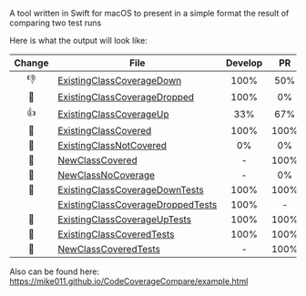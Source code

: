 A tool written in Swift for macOS to present in a simple format the result of comparing two test runs

Here is what the output will look like:

|Change|File|Develop|PR|
|:-:|----|:--:|:--:|
|👎|<a href=https://mike011.github.io/CodeCoverageCompare/after/ExistingClassCoverageDown_comparison.html>ExistingClassCoverageDown</a>|100%|50%|
|🚫|<a href=https://mike011.github.io/CodeCoverageCompare/after/ExistingClassCoverageDropped_comparison.html>ExistingClassCoverageDropped</a>|100%|0%|
|👍|<a href=https://mike011.github.io/CodeCoverageCompare/after/ExistingClassCoverageUp_comparison.html>ExistingClassCoverageUp</a>|33%|67%|
|💯|<a href=https://mike011.github.io/CodeCoverageCompare/after/ExistingClassCovered_comparison.html>ExistingClassCovered</a>|100%|100%|
|🚫|<a href=https://mike011.github.io/CodeCoverageCompare/after/ExistingClassNotCovered_comparison.html>ExistingClassNotCovered</a>|0%|0%|
|💯|<a href=https://mike011.github.io/CodeCoverageCompare/after/NewClassCovered_comparison.html>NewClassCovered</a>|-|100%|
|🚫|<a href=https://mike011.github.io/CodeCoverageCompare/after/NewClassNoCoverage_comparison.html>NewClassNoCoverage</a>|-|0%|
|💯|<a href=https://mike011.github.io/CodeCoverageCompare/after/ExistingClassCoverageDownTests_comparison.html>ExistingClassCoverageDownTests</a>|100%|100%|
||<a href=https://mike011.github.io/CodeCoverageCompare/after/ExistingClassCoverageDroppedTests_comparison.html>ExistingClassCoverageDroppedTests</a>|100%|-|
|💯|<a href=https://mike011.github.io/CodeCoverageCompare/after/ExistingClassCoverageUpTests_comparison.html>ExistingClassCoverageUpTests</a>|100%|100%|
|💯|<a href=https://mike011.github.io/CodeCoverageCompare/after/ExistingClassCoveredTests_comparison.html>ExistingClassCoveredTests</a>|100%|100%|
|💯|<a href=https://mike011.github.io/CodeCoverageCompare/after/NewClassCoveredTests_comparison.html>NewClassCoveredTests</a>|-|100%|


Also can be found here: https://mike011.github.io/CodeCoverageCompare/example.html
